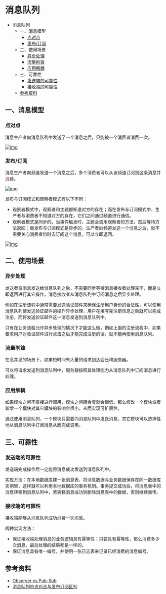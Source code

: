 # 消息队列

- 消息队列
  - 一、消息模型
    - [点对点](https://github.com/CyC2018/CS-Notes/blob/master/notes/消息队列.md#点对点)
    - [发布/订阅](https://github.com/CyC2018/CS-Notes/blob/master/notes/消息队列.md#发布订阅)
  - 二、使用场景
    - [异步处理](https://github.com/CyC2018/CS-Notes/blob/master/notes/消息队列.md#异步处理)
    - [流量削锋](https://github.com/CyC2018/CS-Notes/blob/master/notes/消息队列.md#流量削锋)
    - [应用解耦](https://github.com/CyC2018/CS-Notes/blob/master/notes/消息队列.md#应用解耦)
  - 三、可靠性
    - [发送端的可靠性](https://github.com/CyC2018/CS-Notes/blob/master/notes/消息队列.md#发送端的可靠性)
    - [接收端的可靠性](https://github.com/CyC2018/CS-Notes/blob/master/notes/消息队列.md#接收端的可靠性)
  - [参考资料](https://github.com/CyC2018/CS-Notes/blob/master/notes/消息队列.md#参考资料)

## 一、消息模型

### 点对点

消息生产者向消息队列中发送了一个消息之后，只能被一个消费者消费一次。

[![img](https://camo.githubusercontent.com/49be931bdfb4a55a0f80ffd7520053d659d8dd91d9a9ccf43a2f621b38de56eb/68747470733a2f2f63732d6e6f7465732d313235363130393739362e636f732e61702d6775616e677a686f752e6d7971636c6f75642e636f6d2f696d6167652d32303139313231323031313235303631332e706e67)](https://camo.githubusercontent.com/49be931bdfb4a55a0f80ffd7520053d659d8dd91d9a9ccf43a2f621b38de56eb/68747470733a2f2f63732d6e6f7465732d313235363130393739362e636f732e61702d6775616e677a686f752e6d7971636c6f75642e636f6d2f696d6167652d32303139313231323031313235303631332e706e67)



### 发布/订阅

消息生产者向频道发送一个消息之后，多个消费者可以从该频道订阅到这条消息并消费。

[![img](https://camo.githubusercontent.com/e6e010e3204692a0798e4fde10ce694206e14b1a50b336cd57de98ab7c2bafc6/68747470733a2f2f63732d6e6f7465732d313235363130393739362e636f732e61702d6775616e677a686f752e6d7971636c6f75642e636f6d2f696d6167652d32303139313231323031313431303337342e706e67)](https://camo.githubusercontent.com/e6e010e3204692a0798e4fde10ce694206e14b1a50b336cd57de98ab7c2bafc6/68747470733a2f2f63732d6e6f7465732d313235363130393739362e636f732e61702d6775616e677a686f752e6d7971636c6f75642e636f6d2f696d6167652d32303139313231323031313431303337342e706e67)



发布与订阅模式和观察者模式有以下不同：

- 观察者模式中，观察者和主题都知道对方的存在；而在发布与订阅模式中，生产者与消费者不知道对方的存在，它们之间通过频道进行通信。
- 观察者模式是同步的，当事件触发时，主题会调用观察者的方法，然后等待方法返回；而发布与订阅模式是异步的，生产者向频道发送一个消息之后，就不需要关心消费者何时去订阅这个消息，可以立即返回。

[![img](https://camo.githubusercontent.com/9e5b9d72f2a4175954f78f6e9479dba1a2e56373379da6907354b29cb27fd300/68747470733a2f2f63732d6e6f7465732d313235363130393739362e636f732e61702d6775616e677a686f752e6d7971636c6f75642e636f6d2f696d6167652d32303139313231323031313734373936372e706e67)](https://camo.githubusercontent.com/9e5b9d72f2a4175954f78f6e9479dba1a2e56373379da6907354b29cb27fd300/68747470733a2f2f63732d6e6f7465732d313235363130393739362e636f732e61702d6775616e677a686f752e6d7971636c6f75642e636f6d2f696d6167652d32303139313231323031313734373936372e706e67)



## 二、使用场景

### 异步处理

发送者将消息发送给消息队列之后，不需要同步等待消息接收者处理完毕，而是立即返回进行其它操作。消息接收者从消息队列中订阅消息之后异步处理。

例如在注册流程中通常需要发送验证邮件来确保注册用户身份的合法性，可以使用消息队列使发送验证邮件的操作异步处理，用户在填写完注册信息之后就可以完成注册，而将发送验证邮件这一消息发送到消息队列中。

只有在业务流程允许异步处理的情况下才能这么做，例如上面的注册流程中，如果要求用户对验证邮件进行点击之后才能完成注册的话，就不能再使用消息队列。

### 流量削锋

在高并发的场景下，如果短时间有大量的请求到达会压垮服务器。

可以将请求发送到消息队列中，服务器按照其处理能力从消息队列中订阅消息进行处理。

### 应用解耦

如果模块之间不直接进行调用，模块之间耦合度就会很低，那么修改一个模块或者新增一个模块对其它模块的影响会很小，从而实现可扩展性。

通过使用消息队列，一个模块只需要向消息队列中发送消息，其它模块可以选择性地从消息队列中订阅消息从而完成调用。

## 三、可靠性

### 发送端的可靠性

发送端完成操作后一定能将消息成功发送到消息队列中。

实现方法：在本地数据库建一张消息表，将消息数据与业务数据保存在同一数据库实例里，这样就可以利用本地数据库的事务机制。事务提交成功后，将消息表中的消息转移到消息队列中，若转移消息成功则删除消息表中的数据，否则继续重传。

### 接收端的可靠性

接收端能够从消息队列成功消费一次消息。

两种实现方法：

- 保证接收端处理消息的业务逻辑具有幂等性：只要具有幂等性，那么消费多少次消息，最后处理的结果都是一样的。
- 保证消息具有唯一编号，并使用一张日志表来记录已经消费的消息编号。

## 参考资料

- [Observer vs Pub-Sub](http://developers-club.com/posts/270339/)
- [消息队列中点对点与发布订阅区别](https://blog.csdn.net/lizhitao/article/details/47723105)